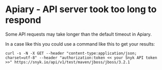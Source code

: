 # Apiary - API server took too long to respond

Some API requests may take longer than the default timeout in Apiary.

In a case like this you could use a command like this to get your results:

```text
curl -s -N -X GET --header "content-type:application/json; charset=utf-8" --header "authorization:token << your Snyk API token >>" https://snyk.io/api/v1/test/maven/jboss/jboss/3.2.1
```

